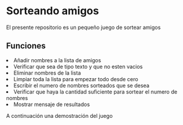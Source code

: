 <h1>Sorteando amigos</h1>

<p>El presente repositorio es un pequeño juego de sortear amigos</p>

<h2>Funciones</h2>
<li>Añadir nombres a la lista de amigos</li>
<li>Verificar que sea de tipo texto y que no esten vacios</li>
<li>Eliminar nombres de la lista</li>
<li>Limpiar toda la lista para empezar todo desde cero</li>
<li>Escribir el numero de nombres sorteados que se desea</li>
<li>Verificar que haya la cantidad suficiente para sortear el numero de nombres</li>
<li>Mostrar mensaje de resultados</li>

<p> A continuación una demostración del juego</p>
